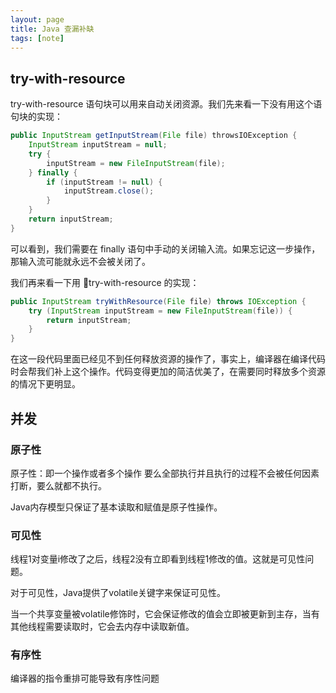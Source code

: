 ```yaml
---
layout: page
title: Java 查漏补缺
tags: [note]
---
```


## try-with-resource

try-with-resource 语句块可以用来自动关闭资源。我们先来看一下没有用这个语句块的实现：

~~~java
public InputStream getInputStream(File file) throwsIOException {
    InputStream inputStream = null;
    try {
        inputStream = new FileInputStream(file);
    } finally {
        if (inputStream != null) {
            inputStream.close();
        }
    }
    return inputStream;
}
~~~

可以看到，我们需要在 finally 语句中手动的关闭输入流。如果忘记这一步操作，那输入流可能就永远不会被关闭了。

我们再来看一下用 try-with-resource 的实现：

~~~java
public InputStream tryWithResource(File file) throws IOException {
    try (InputStream inputStream = new FileInputStream(file)) {
        return inputStream;
    }
}
~~~

在这一段代码里面已经见不到任何释放资源的操作了，事实上，编译器在编译代码时会帮我们补上这个操作。代码变得更加的简洁优美了，在需要同时释放多个资源的情况下更明显。

## 并发

### 原子性
原子性：即一个操作或者多个操作 要么全部执行并且执行的过程不会被任何因素打断，要么就都不执行。

Java内存模型只保证了基本读取和赋值是原子性操作。

### 可见性

线程1对变量i修改了之后，线程2没有立即看到线程1修改的值。这就是可见性问题。

对于可见性，Java提供了volatile关键字来保证可见性。

当一个共享变量被volatile修饰时，它会保证修改的值会立即被更新到主存，当有其他线程需要读取时，它会去内存中读取新值。

### 有序性

编译器的指令重排可能导致有序性问题